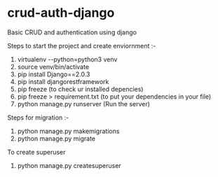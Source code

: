# crud-auth-django

Basic CRUD and authentication using django

Steps to start the project and create enviornment :-

1. virtualenv --python=python3 venv
2. source venv/bin/activate
3. pip install Django==2.0.3
4. pip install djangorestframework
5. pip freeze (to check ur installed depencies)
6. pip freeze > requirement.txt (to put your dependencies in your file)
7. python manage.py runserver (Run the server)

Steps for migration :-

1. python manage.py makemigrations
2. python manage.py migrate

To create superuser

1.  python manage.py createsuperuser
